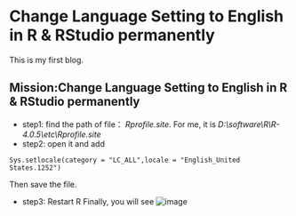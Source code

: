 # Change Language Setting to English in R & RStudio permanently

This is my first blog.
## Mission:Change Language Setting to English in R & RStudio permanently

* step1: find the path of file： *Rprofile.site*. For me, it is *D:\software\R\R-4.0.5\etc\Rprofile.site*
* step2: open it and add 
```
Sys.setlocale(category = "LC_ALL",locale = "English_United States.1252")
```
  Then save the file.
* step3: Restart R
 Finally, you will see
 ![image](https://user-images.githubusercontent.com/88473583/147118513-6af1c80e-d088-42aa-a2fe-b2abb83e5629.png)

